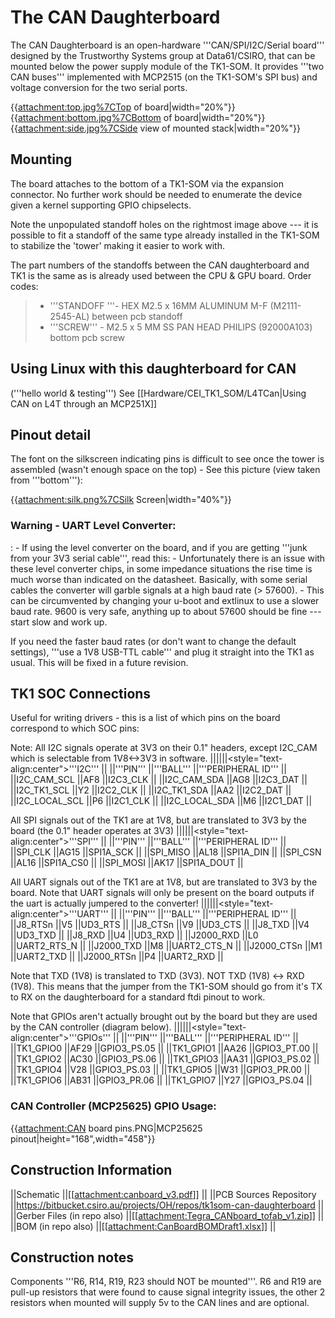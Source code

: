 # The CAN Daughterboard
 The CAN Daughterboard is an open-hardware
'''CAN/SPI/I2C/Serial board''' designed by the Trustworthy Systems group
at Data61/CSIRO, that can be mounted below the power supply module of
the TK1-SOM. It provides '''two CAN buses''' implemented with MCP2515
(on the TK1-SOM's SPI bus) and voltage conversion for the two serial
ports.

{{<attachment:top.jpg%7CTop> of board|width="20%"}}
{{<attachment:bottom.jpg%7CBottom> of board|width="20%"}}
{{<attachment:side.jpg%7CSide> view of mounted stack|width="20%"}}

## Mounting
 The board attaches to the bottom of a TK1-SOM via the
expansion connector. No further work should be needed to enumerate the
device given a kernel supporting GPIO chipselects.

Note the unpopulated standoff holes on the rightmost image above --- it
is possible to fit a standoff of the same type already installed in the
TK1-SOM to stabilize the 'tower' making it easier to work with.

The part numbers of the standoffs between the CAN daughterboard and TK1
is the same as is already used between the CPU & GPU board. Order codes:

> -   '''STANDOFF '''- HEX M2.5 x 16MM ALUMINUM M-F (M2111-2545-AL)
>     between pcb standoff
> -   '''SCREW''' - M2.5 x 5 MM SS PAN HEAD PHILIPS (92000A103) bottom
>     pcb screw

## Using Linux with this daughterboard for CAN
 ('''hello world &
testing''') See \[\[Hardware/CEI\_TK1\_SOM/L4TCan|Using CAN on L4T
through an MCP251X\]\]

## Pinout detail
 The font on the silkscreen indicating pins is
difficult to see once the tower is assembled (wasn't enough space on the
top) - See this picture (view taken from '''bottom'''):

{{<attachment:silk.png%7CSilk> Screen|width="40%"}}

### Warning - UART Level Converter:


:   -   If using the level converter on the board, and if you are
        getting '''junk from your 3V3 serial cable''', read this:
    -   Unfortunately there is an issue with these level converter
        chips, in some impedance situations the rise time is much worse
        than indicated on the datasheet. Basically, with some serial
        cables the converter will garble signals at a high baud rate
        (&gt; 57600).
    -   This can be circumvented by changing your u-boot and extlinux to
        use a slower baud rate. 9600 is very safe, anything up to about
        57600 should be fine --- start slow and work up.

If you need the faster baud rates (or don't want to change the default
settings), '''use a 1V8 USB-TTL cable''' and plug it straight into the
TK1 as usual. This will be fixed in a future revision.

## TK1 SOC Connections
 Useful for writing drivers - this is a list of
which pins on the board correspond to which SOC pins:

Note: All I2C signals operate at 3V3 on their 0.1" headers, except
I2C\_CAM which is selectable from 1V8&lt;-&gt;3V3 in software.
||||||&lt;style="text-align:center"&gt;'''I2C''' || ||'''PIN'''
||'''BALL''' ||'''PERIPHERAL ID''' || ||I2C\_CAM\_SCL ||AF8 ||I2C3\_CLK
|| ||I2C\_CAM\_SDA ||AG8 ||I2C3\_DAT || ||I2C\_TK1\_SCL ||Y2 ||I2C2\_CLK
|| ||I2C\_TK1\_SDA ||AA2 ||I2C2\_DAT || ||I2C\_LOCAL\_SCL ||P6
||I2C1\_CLK || ||I2C\_LOCAL\_SDA ||M6 ||I2C1\_DAT ||

All SPI signals out of the TK1 are at 1V8, but are translated to 3V3 by
the board (the 0.1" header operates at 3V3)
||||||&lt;style="text-align:center"&gt;'''SPI''' || ||'''PIN'''
||'''BALL''' ||'''PERIPHERAL ID''' || ||SPI\_CLK ||AG15 ||SPI1A\_SCK ||
||SPI\_MISO ||AL18 ||SPI1A\_DIN || ||SPI\_CSN ||AL16 ||SPI1A\_CS0 ||
||SPI\_MOSI ||AK17 ||SPI1A\_DOUT ||

All UART signals out of the TK1 are at 1V8, but are translated to 3V3 by
the board. Note that UART signals will only be present on the board
outputs if the uart is actually jumpered to the converter!
||||||&lt;style="text-align:center"&gt;'''UART''' || ||'''PIN'''
||'''BALL''' ||'''PERIPHERAL ID''' || ||J8\_RTSn ||V5 ||UD3\_RTS ||
||J8\_CTSn ||V9 ||UD3\_CTS || ||J8\_TXD ||V4 ||UD3\_TXD || ||J8\_RXD
||U4 ||UD3\_RXD || ||J2000\_RXD ||L0 ||UART2\_RTS\_N || ||J2000\_TXD
||M8 ||UART2\_CTS\_N || ||J2000\_CTSn ||M1 ||UART2\_TXD || ||J2000\_RTSn
||P4 ||UART2\_RXD ||

Note that TXD (1V8) is translated to TXD (3V3). NOT TXD (1V8) &lt;-&gt;
RXD (1V8). This means that the jumper from the TK1-SOM should go from
it's TX to RX on the daughterboard for a standard ftdi pinout to work.

Note that GPIOs aren't actually brought out by the board but they are
used by the CAN controller (diagram below).
||||||&lt;style="text-align:center"&gt;'''GPIOs''' || ||'''PIN'''
||'''BALL''' ||'''PERIPHERAL ID''' || ||TK1\_GPIO0 ||AF29 ||GPIO3\_PS.05
|| ||TK1\_GPIO1 ||AA26 ||GPIO3\_PT.00 || ||TK1\_GPIO2 ||AC30
||GPIO3\_PS.06 || ||TK1\_GPIO3 ||AA31 ||GPIO3\_PS.02 || ||TK1\_GPIO4
||V28 ||GPIO3\_PS.03 || ||TK1\_GPIO5 ||W31 ||GPIO3\_PR.00 ||
||TK1\_GPIO6 ||AB31 ||GPIO3\_PR.06 || ||TK1\_GPIO7 ||Y27 ||GPIO3\_PS.04
||

### CAN Controller (MCP25625) GPIO Usage:
 {{<attachment:CAN> board
pins.PNG|MCP25625 pinout|height="168",width="458"}}

## Construction Information
 ||Schematic
||\[\[<attachment:canboard_v3.pdf>\]\] || ||PCB Sources Repository
||<https://bitbucket.csiro.au/projects/OH/repos/tk1som-can-daughterboard>
|| ||Gerber Files (in repo also)
||\[\[<attachment:Tegra_CANboard_tofab_v1.zip>\]\] || ||BOM (in repo
also) ||\[\[<attachment:CanBoardBOMDraft1.xlsx>\]\] ||

## Construction notes
 Components '''R6, R14, R19, R23 should NOT be
mounted'''. R6 and R19 are pull-up resistors that were found to cause
signal integrity issues, the other 2 resistors when mounted will supply
5v to the CAN lines and are optional.
